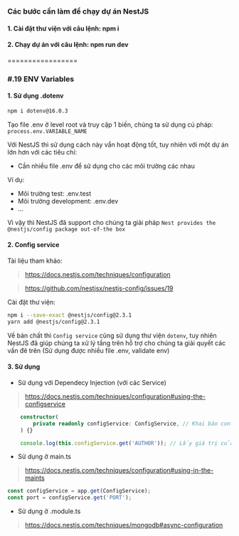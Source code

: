 ### Các bước cần làm để chạy dự án NestJS

#### 1. Cài đặt thư viện với câu lệnh: npm i

#### 2. Chạy dự án với câu lệnh: npm run dev

=================

### #.19 ENV Variables

#### 1. Sử dụng .dotenv

```bash
npm i dotenv@16.0.3
```

Tạo file .env ở level root và truy cập 1 biến, chúng ta sử dụng cú pháp: `process.env.VARIABLE_NAME`

Với NestJS thì sử dụng cách này vẩn hoạt động tốt, tuy nhiên với một dự án lớn hơn với các tiêu chí:

-   Cần nhiều file .env để sử dụng cho các môi trường các nhau

Ví dụ:

-   Môi trường test: .env.test
-   Môi trường development: .env.dev
-   ...

Vì vậy thì NestJS đã support cho chúng ta giải pháp `Nest provides the @nestjs/config package out-of-the box`

#### 2. Config service

Tài liệu tham khảo:

> https://docs.nestjs.com/techniques/configuration

> https://github.com/nestjsx/nestjs-config/issues/19

Cài đặt thư viện:

```bash
npm i --save-exact @nestjs/config@2.3.1
yarn add @nestjs/config@2.3.1
```

Về bản chất thì `Config service` cũng sử dụng thư viện `dotenv`, tuy nhiên NestJS đã giúp chúng ta xử lý tầng trên hỗ trợ cho chúng ta giải quyết các vấn đê trên (Sử dụng được nhiều file .env, validate env)

#### 3. Sử dụng

-   Sử dụng với Dependecy Injection (với các Service)

> https://docs.nestjs.com/techniques/configuration#using-the-configservice

```ts
    constructor(
        private readonly configService: ConfigService, // Khai báo config service ở constructor (Dependecy Injection)
    ) {}

    console.log(this.configService.get('AUTHOR')); // Lấy giá trị của .env bằng phương thức `configService.get("NAME_VARIABLE")`
```

-   Sử dụng ở main.ts

> https://docs.nestjs.com/techniques/configuration#using-in-the-maints

```ts
const configService = app.get(ConfigService);
const port = configService.get('PORT');
```

-   Sử dụng ở .module.ts

> https://docs.nestjs.com/techniques/mongodb#async-configuration
